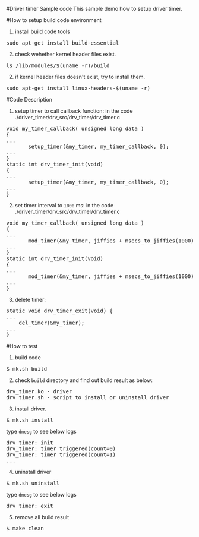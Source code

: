 #Driver timer Sample code
This sample demo how to setup driver timer.

#How to setup build code environment
1. install build code tools
<pre>
sudo apt-get install build-essential
</pre>
2. check wehether kernel header files exist.
<pre>
ls /lib/modules/$(uname -r)/build
</pre>
2. if kernel header files doesn't exist, try to install them.
<pre>
sudo apt-get install linux-headers-$(uname -r)
</pre>

#Code Description
1. setup timer to call callback function: in the code ./driver_timer/drv_src/drv_timer/drv_timer.c
<pre>
void my_timer_callback( unsigned long data )
{
...
       setup_timer(&my_timer, my_timer_callback, 0);
...
}
static int drv_timer_init(void) 
{
...
       setup_timer(&my_timer, my_timer_callback, 0);
...
}
</pre>


2. set timer interval to `1000` ms: in the code ./driver_timer/drv_src/drv_timer/drv_timer.c
<pre>
void my_timer_callback( unsigned long data )
{
...
       mod_timer(&my_timer, jiffies + msecs_to_jiffies(1000));
...
}
static int drv_timer_init(void) 
{
...
       mod_timer(&my_timer, jiffies + msecs_to_jiffies(1000));
...
}
</pre>

3. delete timer:
<pre>
static void drv_timer_exit(void) {
...
    del_timer(&my_timer);
...
}
</pre>

#How to test
1. build code
<pre>$ mk.sh build</pre>

2. check `build` directory and find out build result as below: 
<pre>
drv_timer.ko - driver
drv_timer.sh - script to install or uninstall driver
</pre>

3. install driver.
<pre>$ mk.sh install</pre>
type `dmesg` to see below logs
<pre>
drv_timer: init
drv_timer: timer triggered(count=0)
drv_timer: timer triggered(count=1)
...
</pre>

4. uninstall driver
<pre>$ mk.sh uninstall</pre>
type `dmesg` to see below logs
<pre>
drv_timer: exit
</pre>

5. remove all build result
<pre>$ make clean</pre> 


